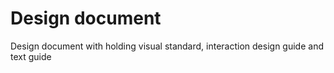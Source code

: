 <h1> Design document </h1>
<p>Design document with holding visual standard, interaction design guide and text guide</p>
